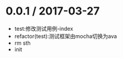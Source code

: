 
0.0.1 / 2017-03-27
==================

  * test:修改测试用例-index
  * refactor(test):测试框架由mocha切换为ava
  * rm sth
  * init
